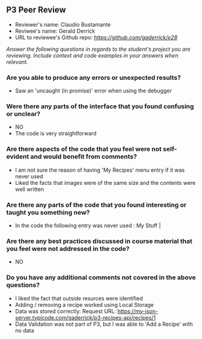 ## P3 Peer Review

+ Reviewer's name: Claudio Bustamante
+ Reviwee's name: Gerald Derrick
+ URL to reviewee's Github repo: *https://github.com/gaderrick/e28*


*Answer the following questions in regards to the student's project you are reviewing. Include context and code examples in your answers when relevant.*


### Are you able to produce any errors or unexpected results?
- Saw an 'uncaught (in promise)' error when using the debugger

### Were there any parts of the interface that you found confusing or unclear?
- NO
- The code is very straightforward

### Are there aspects of the code that you feel were not self-evident and would benefit from comments?
- I am not sure the reason of having 'My Recipes' menu entry if it was never used
- Liked the facts that images were of the same size and the contents were well written


### Are there any parts of the code that you found interesting or taught you something new?
- In the code the following entry was never used : <router-link exact :to='{name: "myStuff"}'>My Stuff</router-link>&nbsp;|&nbsp;

### Are there any best practices discussed in course material that you feel were not addressed in the code?
- NO 

### Do you have any additional comments not covered in the above questions?
- I liked the fact that outside resurces were identified
- Adding / removing a recipe worked using Local Storage
- Data was stored correctly: Request URL: https://my-json-server.typicode.com/gaderrick/p3-recipes-api/recipes/1
- Data Validation was not part of P3, but I was able to 'Add a Recipe' with no data 
